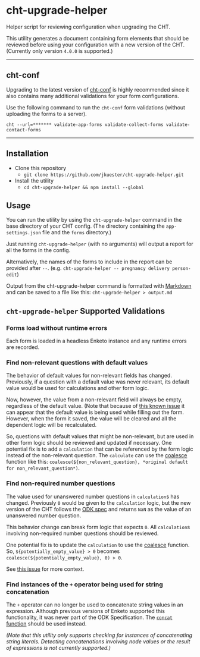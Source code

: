 # cht-upgrade-helper

Helper script for reviewing configuration when upgrading the CHT. 

This utility generates a document containing form elements that should be reviewed before using your configuration with a new version of the CHT. (Currently only version `4.0.0` is supported.)

---

## cht-conf

Upgrading to the latest version of [cht-conf](https://github.com/medic/cht-conf) is highly recommended since it also contains many additional validations for your form configurations.

Use the following command to run the `cht-conf` form validations (without uploading the forms to a server).

```shell
cht --url=******* validate-app-forms validate-collect-forms validate-contact-forms
```

---

## Installation

- Clone this repository
  - `git clone https://github.com/jkuester/cht-upgrade-helper.git`
- Install the utility
  - `cd cht-upgrade-helper && npm install --global`

## Usage

You can run the utility by using the `cht-upgrade-helper` command in the base directory of your CHT config. (The directory containing the `app-settings.json` file and the `forms` directory.)

Just running `cht-upgrade-helper` (with no arguments) will output a report for all the forms in the config. 

Alternatively, the names of the forms to include in the report can be provided after `--`. (e.g. `cht-upgrade-helper -- pregnancy delivery person-edit`)

Output from the cht-upgrade-helper command is formatted with [Markdown](https://en.wikipedia.org/wiki/Markdown) and can be saved to a file like this:
`cht-upgrade-helper > output.md` 

## `cht-upgrade-helper` Supported Validations

### Forms load without runtime errors

Each form is loaded in a headless Enketo instance and any runtime errors are recorded.

### Find non-relevant questions with default values

The behavior of default values for non-relevant fields has changed. Previously, if a question with a default value was never relevant, its default value would be used for calculations and other form logic.

Now, however, the value from a non-relevant field will always be empty, regardless of the default value. (Note that because of [this known issue](https://github.com/medic/cht-core/issues/7674) it can appear that the default value is being used while filling out the form. However, when the form it saved, the value will be cleared and all the dependent logic will be recalculated.

So, questions with default values that might be non-relevant, but are used in other form logic should be reviewed and updated if necessary. One potential fix is to add a `calculation` that can be referenced by the form logic instead of the non-relevant question.  The `calculate` can use the [coalesce](https://docs.getodk.org/form-operators-functions/#coalesce) function like this: `coalesce(${non_relevant_question}, *original default for non_relevant_question*)`.

### Find non-required number questions

The value used for unanswered number questions in `calculation`s has changed. Previously `0` would be given to the `calculation` logic, but the new version of the CHT follows the [ODK spec](https://docs.getodk.org/form-logic/#empty-values) and returns `NaN` as the value of an unanswered number question.

This behavior change can break form logic that expects `0`. All `calculation`s involving non-required number questions should be reviewed.

One potential fix is to update the `calculation` to use the [coalesce](https://docs.getodk.org/form-operators-functions/#coalesce) function. So, `${potentially_empty_value} > 0` becomes `coalesce(${potentially_empty_value}, 0) > 0`.

See [this issue](https://github.com/medic/cht-core/issues/7222) for more context.

### Find instances of the `+` operator being used for string concatenation

The `+` operator can no longer be used to concatenate string values in an expression. Although previous versions of Enketo supported this functionality, it was never part of the ODK Specification. The [`concat` function](https://docs.getodk.org/form-operators-functions/#concat) should be used instead.

_(Note that this utility only supports checking for instances of concatenating string literals. Detecting concatenations involving node values or the result of expressions is not currently supported.)_
